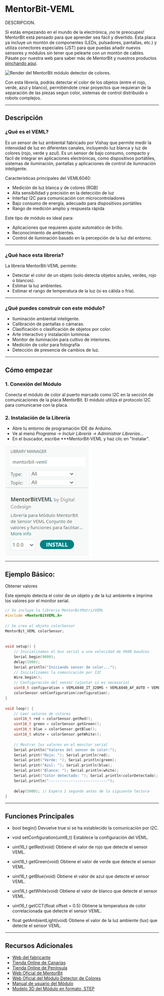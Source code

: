 # MentorBit-VEML

DESCRIPCION.

Si estás empezando en el mundo de la electrónica, ¡no te preocupes! MentorBit está pensado para que aprender sea fácil y divertido. Esta placa ya incluye un montón de componentes (LEDs, pulsadores, pantallas, etc.) y utiliza conectores especiales (JST) para que puedas añadir nuevos sensores y módulos sin tener que pelearte con un montón de cables. Pásate por nuestra web para saber más de MentorBit y nuestros productos [pinchando aquí](https://digitalcodesign.com/).

![Render del MentorBit módulo detector de colores.](https://github.com/DigitalCodesign/MentorBit-SensorColor/blob/main/assets/color_module.png)

Con esta librería, podrás detectar el color de los objetos (entre el rojo, verde, azul y blanco), permitiéndote crear proyectos que requieran de la separación de las piezas segun color, sistemas de control distribuido o robots complejos.

---

## Descripción

### ¿Qué es el VEML?

Es un sensor de luz ambiental fabricado por Vishay que permite medir la intensidad de luz en diferentes canales, incluyendo luz blanca y luz de colores (rojo, verde y azul). Es un sensor de bajo consumo, compacto y fácil de integrar en aplicaciones electrónicas, como dispositivos portátiles, sistemas de iluminación, pantallas y aplicaciones de control de iluminación inteligente.

Características principales del VEML6040:

- Medición de luz blanca y de colores (RGB)
- Alta sensibilidad y precisión en la detección de luz
- Interfaz I2C para comunicación con microcontroladores
- Bajo consumo de energía, adecuado para dispositivos portátiles
- Rango de medición amplio y respuesta rápida

Este tipo de módulo es ideal para:

- Aplicaciones que requieren ajuste automático de brillo.
- Reconocimiento de ambientes.
- Control de iluminación basado en la percepción de la luz del entorno.

---

### ¿Qué hace esta librería?

La librería MentorBit-VEML permite:

- Detectar el color de un objeto (solo detecta objetos azules, verdes, rojo o blancos).
- Estimar la luz ambientes.
- Estimar el rango de temperatura de la luz (si es cálida o fría).

---

### ¿Qué puedes construir con este módulo?

- Iluminación ambiental inteligente.
- Calibración de pantallas o cámaras.
- Clasificación o clasificación de objetos por color.
- Arte interactivo y instalación luminosa.
- Monitor de iluminación para cultivo de interiores.
- Medición de color para fotografía
- Detección de presencia de cambios de luz.

---

## Cómo empezar

### 1. **Conexión del Módulo**

Conecta el módulo de color al puerto marcado como I2C en la sección de comunicaciones de la placa MentorBit. El módulo utiliza el protocolo I2C para comunicarse con la placa.

### 2. **Instalación de la Librería**

- Abre tu entorno de programación IDE de Arduino.
- Ve al menú *Programa -> Incluir Librería -> Administrar Librerías...*
- En el buscador, escribe ***MentorBit-VEML y haz clic en "Instalar".

![Ejemplo de búsqueda en el gestor de librerías del IDE de Arduino.](https://github.com/DigitalCodesign/MentorBit-VEML/blob/main/assets/library_instalation_example.png)

---

## Ejemplo Básico: 

Obtener valores

Este ejemplo detecta el color de un objeto y de la luz ambiente e imprime los valores por el monitor serial.

```cpp
// Se incluye la libreria MentorBitMatrizVEML
#include <MentorBitVEML.h>

// Se crea el objeto colorSensor
MentorBit_VEML colorSensor;


void setup() {
    // Inicializamos el bus serial a una velocidad de 9600 baudios
    Serial.begin(9600);
    delay(1000);
    Serial.println("Iniciando sensor de color...");
    // Inicializamos la comunicación por I2C
    Wire.begin();
    // Configuración del sensor (ajustar si es necesario)
    uint8_t configuration = VEML6040_IT_320MS + VEML6040_AF_AUTO + VEML6040_SD_ENABLE;
    colorSensor.setConfiguration(configuration);
}

void loop() {
    // Leer valores de colores
    uint16_t red = colorSensor.getRed();
    uint16_t green = colorSensor.getGreen();
    uint16_t blue = colorSensor.getBlue();
    uint16_t white = colorSensor.getWhite();

    // Mostrar los valores en el monitor serial
    Serial.println("Valores del sensor de color:");
    Serial.print("Rojo: "); Serial.println(red);
    Serial.print("Verde: "); Serial.println(green);
    Serial.print("Azul: "); Serial.println(blue);
    Serial.print("Blanco: "); Serial.println(white);
    Serial.print("Color detectado: "); Serial.println(colorDetectado);
    Serial.println("---------------------------");

    delay(5000); // Espera 1 segundo antes de la siguiente lectura
}
```

---

## Funciones Principales

- bool begin()
  Devuelve true si se ha establecido la comunicación por I2C.

- void setConfiguration(uint8_t)
  Establece la configuración del VEML.

- uint16_t getRed(void)
  Obtiene el valor de rojo que detecte el sensor VEML.

- uint16_t getGreen(void)
  Obtiene el valor de verde que detecte el sensor VEML.

- uint16_t getBlue(void)
  Obtiene el valor de azul que detecte el sensor VEML.

- uint16_t getWhite(void)
  Obtiene el valor de blanco que detecte el sensor VEML.

- uint16_t getCCT(float offset = 0.5)
  Obtiene la temperatura de color correlacionada que detecte el sensor VEML.

- float getAmbientLight(void)
  Obtiene el valor de la luz ambiente (lux) que detecte el sensor VEML.

---

## Recursos Adicionales

- [Web del fabricante](https://digitalcodesign.com/)
- [Tienda Online de Canarias](https://canarias.digitalcodesign.com/shop)
- [Tienda Online de Península](https://digitalcodesign.com/shop)
- [Web Oficial de MentorBit](https://digitalcodesign.com/mentorbit)
- [Web Oficial del Módulo Detector de Colores](https://digitalcodesign.com/shop/00040023-mentorbit-modulo-detector-de-color-8725#attr=)
- [Manual de usuario del Módulo](https://drive.google.com/drive/folders/1U2wufRELMn1eFGYcjdd9GxkwyM0f-3zC)
- [Modelo 3D del Módulo en formato .STEP](https://drive.google.com/drive/folders/1U2wufRELMn1eFGYcjdd9GxkwyM0f-3zC)
